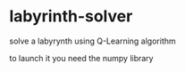# labyrinth-solver
solve a labyrynth using Q-Learning algorithm

to launch it you need the numpy library 
